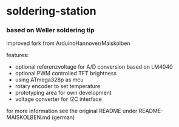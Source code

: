 # soldering-station
### based on Weller soldering tip

improved fork from ArduinoHannover/Maiskolben  

features:  
* optional referenzvoltage for A/D conversion based on LM4040
* optional PWM controlled TFT brightness
* using ATmega328p as mcu
* rotary encoder to set temperature
* prototyping area for own development
* voltage converter for I2C interface

for more information see the original README under README-MAISKOLBEN.md (german)
